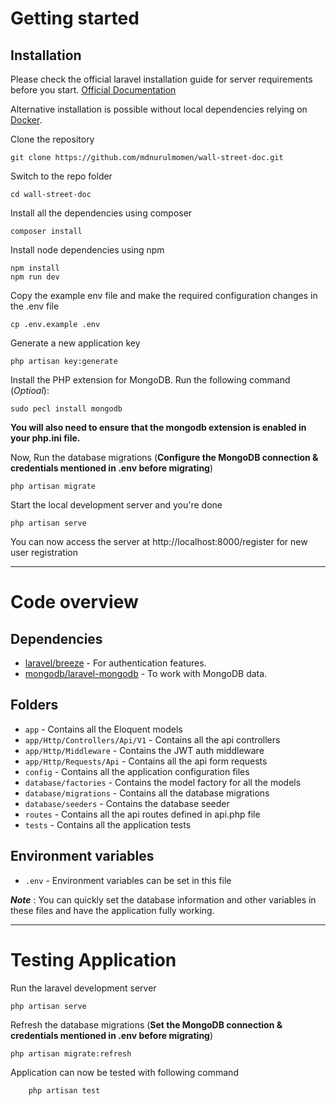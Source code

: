 # Getting started

## Installation

Please check the official laravel installation guide for server requirements before you start. [Official Documentation](https://laravel.com/docs/10.x/installation)

Alternative installation is possible without local dependencies relying on [Docker](#docker). 

Clone the repository

    git clone https://github.com/mdnurulmomen/wall-street-doc.git

Switch to the repo folder

    cd wall-street-doc

Install all the dependencies using composer

    composer install

Install node dependencies using npm

    npm install
    npm run dev

Copy the example env file and make the required configuration changes in the .env file

    cp .env.example .env

Generate a new application key

    php artisan key:generate

Install the PHP extension for MongoDB. Run the following command (*Optioal*):

```
sudo pecl install mongodb
```

**You will also need to ensure that the mongodb extension is enabled in your php.ini file.**

Now, Run the database migrations 
(**Configure the MongoDB connection & credentials mentioned in .env before migrating**)

    php artisan migrate

Start the local development server and you're done

    php artisan serve

You can now access the server at http://localhost:8000/register for new user registration

----------

# Code overview

## Dependencies

- [laravel/breeze](https://laravel.com/docs/10.x/starter-kits#laravel-breeze) - For authentication features.
- [mongodb/laravel-mongodb](https://www.mongodb.com/docs/drivers/php/laravel-mongodb/current/) - To work with MongoDB data.

## Folders

- `app` - Contains all the Eloquent models
- `app/Http/Controllers/Api/V1` - Contains all the api controllers
- `app/Http/Middleware` - Contains the JWT auth middleware
- `app/Http/Requests/Api` - Contains all the api form requests
- `config` - Contains all the application configuration files
- `database/factories` - Contains the model factory for all the models
- `database/migrations` - Contains all the database migrations
- `database/seeders` - Contains the database seeder
- `routes` - Contains all the api routes defined in api.php file
- `tests` - Contains all the application tests

## Environment variables

- `.env` - Environment variables can be set in this file

***Note*** : You can quickly set the database information and other variables in these files and have the application fully working.

----------

# Testing Application

Run the laravel development server

    php artisan serve

Refresh the database migrations 
(**Set the MongoDB connection & credentials mentioned in .env before migrating**)

    php artisan migrate:refresh

Application can now be tested with following command

```
    php artisan test
```
